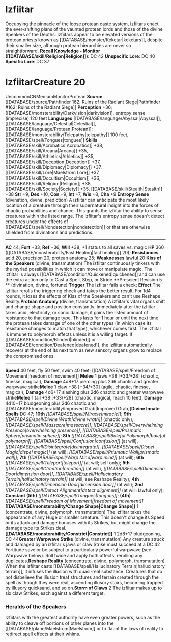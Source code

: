 ﻿---
ac: '44'
alignment: CN
all_resistance: null
burrow_speed: null
charisma: '+9'
climb_speed: null
constitution: '+9'
creature_ability:
- Change Shape
- Constrict
- Entropy Sense
- Greater Warpwave Strike
- Kiss of the Speakers
- ''
- Prescient Revision
- Protean Anatomy
- Reshape Reality
- Storm of Claws
creature_family: '[[DATABASE/monsterfamily/Protean|Protean]]'
description: 'Occupying the pinnacle of the loose protean caste system, izfiitars
  enact the ever-shifting plans of the vaunted protean lords and those of the divine
  Speakers of the Depths. Izfiitars appear to be elevated versions of the protean
  priests known as [[DATABASE/monster/Keketar|keketars]] , despite their smaller size,
  although protean hierarchies are never so straightforward.<br/><br/><b><u>Recall
  Knowledge - Monitor</u> ( [[DATABASE/skill/Religion|Religion]] )</b>: DC 42<br/><b><u>Unspecific
  Lore</u></b>: DC 40<br/><b><u>Specific Lore</u></b>: DC 37'
dexterity: '+10'
element: null
fly_speed: '50'
fortitude: '+33'
hardness: null
hp: 360 ( fast healing 20)
id: '1020'
immunity: null
intelligence: '+7'
land_speed: '40'
language:
- '[[DATABASE/language/Abyssal|Abyssal]]'
- '[[DATABASE/language/Celestial|Celestial]]'
- '[[DATABASE/language/Protean|Protean]] ; [[DATABASE/monsterability/Telepathy|telepathy]]
  100 feet'
- '[[DATABASE/spell/Tongues|tongues]]'
level: '20'
max_speed: '50'
name: Izfiitar
perception: '+36'
rarity: Uncommon
reflex: '+36'
resistance:
- acid 20
- precision 20
- protean anatomy 25
rus_type_level: null
school: null
sense:
- '[[DATABASE/monsterability/Darkvision|darkvision]]'
- entropy sense (imprecise) 120 feet
size: Medium
skill:
- '[[DATABASE/skill/Acrobatics|Acrobatics]] +38'
- '[[DATABASE/skill/Arcana|Arcana]] +35'
- '[[DATABASE/skill/Athletics|Athletics]] +35'
- '[[DATABASE/skill/Deception|Deception]] +37'
- '[[DATABASE/skill/Diplomacy|Diplomacy]] +37'
- '[[DATABASE/skill/Lore|Maelstrom Lore]] +37'
- '[[DATABASE/skill/Occultism|Occultism]] +36'
- '[[DATABASE/skill/Religion|Religion]] +38'
- '[[DATABASE/skill/Society|Society]] +35'
- '[[DATABASE/skill/Stealth|Stealth]] +38'
source: '[[DATABASE/source/Pathfinder 162. Ruins of the Radiant Siege|Pathfinder #162:
  Ruins of the Radiant Siege]]'
speed:
- 40 feet
- fly 50 feet
- swim 40 feet; [[DATABASE/spell/Freedom of Movement|freedom ofmovement]]
spell:
- '[[DATABASE/spell/Baleful Polymorph|Baleful Polymorph]]'
- '[[DATABASE/spell/Confusion|Confusion]]'
- '[[DATABASE/spell/Creation|Creation]]'
- '[[DATABASE/spell/Detect Alignment|Detect Alignment]]'
- '[[DATABASE/spell/Dimension Door|Dimension Door]]'
- '[[DATABASE/spell/Disintegrate|Disintegrate]]'
- '[[DATABASE/spell/Dispel Magic|Dispel Magic]]'
- '[[DATABASE/spell/Divine Wrath|Divine Wrath]]'
- '[[DATABASE/spell/Freedom of Movement|Freedom of Movement]]'
- '[[DATABASE/spell/Hallucinatory Terrain|Hallucinatory Terrain]]'
- '[[DATABASE/spell/Massacre|Massacre]]'
- '[[DATABASE/spell/Miracle|Miracle]]'
- '[[DATABASE/spell/Overwhelming Presence|Overwhelming Presence]]'
- '[[DATABASE/spell/Prismatic Sphere|Prismatic Sphere]]'
- '[[DATABASE/spell/Prismatic Wall|Prismatic Wall]]'
- '[[DATABASE/spell/Teleport|Teleport]]'
- '[[DATABASE/spell/Tongues|Tongues]]'
- '[[DATABASE/spell/Warp Mind|Warp Mind]]'
strength: '+9'
strength_req: '9'
strongest_save:
- Will
swim_speed: '40'
trait:
- '[[DATABASE/trait/Monitor|Monitor]]'
- '[[DATABASE/trait/Protean|Protean]]'
- '[[DATABASE/trait/Uncommon|Uncommon]]'
type: Creature
vision: Darkvision
weakest_save:
- Fortitude
weakness:
- lawful 20
will: '+38'
wisdom: '+8'

---
# Izfiitar

Occupying the pinnacle of the loose protean caste system, izfiitars enact the ever-shifting plans of the vaunted protean lords and those of the divine Speakers of the Depths. Izfiitars appear to be elevated versions of the protean priests known as [[DATABASE/monster/Keketar|keketars]], despite their smaller size, although protean hierarchies are never so straightforward.
**Recall Knowledge - Monitor ([[DATABASE/skill/Religion|Religion]])**: DC 42
**Unspecific Lore**: DC 40
**Specific Lore**: DC 37

# Izfiitar<span class="item-type">Creature 20</span>

<span class="trait-uncommon item-trait">Uncommon</span><span class="trait-alignment item-trait">CN</span><span class="trait-size item-trait">Medium</span><span class="item-trait">Monitor</span><span class="item-trait">Protean</span>
**Source** [[DATABASE/source/Pathfinder 162. Ruins of the Radiant Siege|Pathfinder #162: Ruins of the Radiant Siege]]
**Perception** +36; [[DATABASE/monsterability/Darkvision|darkvision]], entropy sense (imprecise) 120 feet
**Languages** [[DATABASE/language/Abyssal|Abyssal]], [[DATABASE/language/Celestial|Celestial]], [[DATABASE/language/Protean|Protean]]; [[DATABASE/monsterability/Telepathy|telepathy]] 100 feet, [[DATABASE/spell/Tongues|tongues]]
**Skills** [[DATABASE/skill/Acrobatics|Acrobatics]] +38, [[DATABASE/skill/Arcana|Arcana]] +35, [[DATABASE/skill/Athletics|Athletics]] +35, [[DATABASE/skill/Deception|Deception]] +37, [[DATABASE/skill/Diplomacy|Diplomacy]] +37, [[DATABASE/skill/Lore|Maelstrom Lore]] +37, [[DATABASE/skill/Occultism|Occultism]] +36, [[DATABASE/skill/Religion|Religion]] +38, [[DATABASE/skill/Society|Society]] +35, [[DATABASE/skill/Stealth|Stealth]] +38
**Str** +9, **Dex** +10, **Con** +9, **Int** +7, **Wis** +8, **Cha** +9
**Entropy Sense** (divination, divine, prediction) A izfiitar can anticipate the most likely location of a creature through their supernatural insight into the forces of chaotic probabilities and chance. This grants the izfiitar the ability to sense creatures within the listed range. The izfiitar's entropy sense doesn't detect creatures under the effects of [[DATABASE/spell/Nondetection|nondetection]] or that are otherwise shielded from divinations and predictions.

---
**AC** 44; **Fort** +33, **Ref** +36, **Will** +38; +1 status to all saves vs. magic
**HP** 360 ([[DATABASE/monsterability/Fast Healing|fast healing]] 20); **Resistances** acid 20, precision 20, protean anatomy 25; **Weaknesses** lawful 20
<span class="in-box-ability">**Kiss of the Speakers** (divine, transmutation) The izfiitar continuously tinkers with the myriad possibilities in which it can move or manipulate magic. The izfiitar is always [[DATABASE/condition/Quickened|quickened]] and can use the extra action only to Cast a Spell, Step, or Stride.</span><span class="in-box-ability">**Prescient Revision <span class="action-icon">5</span> ** (divination, divine, fortune) **Trigger** The izfiitar fails a check; **Effect** The izfiitar rerolls the triggering check and takes the better result. For 1d4 rounds, it loses the effects of Kiss of the Speakers and can't use Reshape Reality.</span><span class="in-box-ability">**Protean Anatomy** (divine, transmutation) A izfiitar's vital organs shift and change shape and position constantly. Immediately after the izfiitar takes acid, electricity, or sonic damage, it gains the listed amount of resistance to that damage type. This lasts for 1 hour or until the next time the protean takes damage of one of the other types (in which case its resistance changes to match that type), whichever comes first.</span><span class="in-box-ability"> The izfiitar is immune to polymorph effects unless it is a willing target. If [[DATABASE/condition/Blinded|blinded]] or [[DATABASE/condition/Deafened|deafened]], the izfiitar automatically recovers at the end of its next turn as new sensory organs grow to replace the compromised ones.</span>

---
**Speed** 40 feet, fly 50 feet, swim 40 feet; [[DATABASE/spell/Freedom of Movement|freedom of movement]]
<span class="in-box-ability">**Melee** <span class="action-icon">1</span> jaws +38 [+33/+28] (chaotic, finesse, magical), **Damage** 4d8+17 piercing plus 2d6 chaotic and greater warpwave strike</span><span class="in-box-ability">**Melee** <span class="action-icon">1</span> claw +38 [+34/+30] (agile, chaotic, finesse, magical), **Damage** 4d6+17 slashing plus 2d6 chaotic and greater warpwave strike</span><span class="in-box-ability">**Melee** <span class="action-icon">1</span> tail +38 [+33/+28] (chaotic, magical, reach 10 feet), **Damage** 4d10+17 bludgeoning plus 2d6 chaotic and [[DATABASE/monsterability/Improved Grab|Improved Grab]]</span>**Divine Innate Spells** DC 47; **10th** _[[DATABASE/spell/Miracle|miracle]]_; **9th** _[[DATABASE/spell/Divine Wrath|divine wrath]]_ (chaotic only), _[[DATABASE/spell/Massacre|massacre]]_, _[[DATABASE/spell/Overwhelming Presence|overwhelming presence]]_, _[[DATABASE/spell/Prismatic Sphere|prismatic sphere]]_; **8th** _[[DATABASE/spell/Baleful Polymorph|baleful polymorph]]_, _[[DATABASE/spell/Confusion|confusion]]_ (at will), _[[DATABASE/spell/Disintegrate|disintegrate]]_, _[[DATABASE/spell/Dispel Magic|dispel magic]]_ (at will), _[[DATABASE/spell/Prismatic Wall|prismatic wall]]_; **7th** _[[DATABASE/spell/Warp Mind|warp mind]]_ (at will); **6th** _[[DATABASE/spell/Teleport|teleport]]_ (at will; self only); **5th** _[[DATABASE/spell/Creation|creation]]_ (at will), _[[DATABASE/spell/Dimension Door|dimension door]]_, _[[DATABASE/spell/Hallucinatory Terrain|hallucinatory terrain]]_ (at will; see Reshape Reality); **4th** _[[DATABASE/spell/Dimension Door|dimension door]]_ (at will); **2nd** _[[DATABASE/spell/Detect Alignment|detect alignment]]_ (at will; lawful only); **Constant** **(5th)** _[[DATABASE/spell/Tongues|tongues]]_; **(4th)** _[[DATABASE/spell/Freedom of Movement|freedom of movement]]_
<span class="in-box-ability">**[[DATABASE/monsterability/Change Shape|Change Shape]]** <span class="action-icon">1</span> (concentrate, divine, polymorph, transmutation) The izfiitar takes the appearance of any Huge or smaller creature. This doesn't change its Speed or its attack and damage bonuses with its Strikes, but might change the damage type its Strikes deal.</span><span class="in-box-ability">**[[DATABASE/monsterability/Constrict|Constrict]]** <span class="action-icon">1</span> 2d8+17 bludgeoning, DC 44</span><span class="in-box-ability">**Greater Warpwave Strike** (divine, transmutation) Any creature struck and damaged by an izfiitar's jaws or claw Strike must succeed at a DC 42 Fortitude save or be subject to a particularly powerful warpwave (see Warpwave below). Roll twice and apply both affects, rerolling any duplicates.</span><span class="in-box-ability">**Reshape Reality** (concentrate, divine, polymorph, transmutation) When the izfiitar casts [[DATABASE/spell/Hallucinatory Terrain|hallucinatory terrain]], it infuses the illusion with quasi-real substance. Creatures that do not disbelieve the illusion treat structures and terrain created through the spell as though they were real, ascending illusory stairs, becoming trapped by illusory quicksand, and so on.</span><span class="in-box-ability">**Storm of Claws** <span class="action-icon">2</span> The izfiitar makes up to six claw Strikes, each against a different target.</span>

###  Heralds of the Speakers

Izfiitars with the greatest authority have even greater powers, such as the ability to cleave off portions of other planes into the [[DATABASE/plane/Maelstrom|Maelstrom]] or to flaunt the laws of reality to redirect spell effects at their whims.